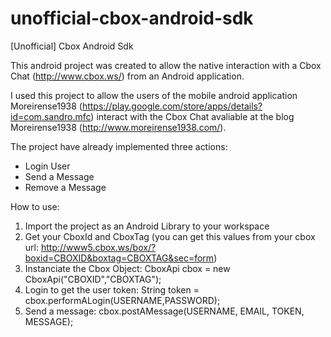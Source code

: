 # unofficial-cbox-android-sdk
[Unofficial] Cbox Android Sdk

This android project was created to allow the native interaction with a Cbox Chat (http://www.cbox.ws/) from an Android application.

I used this project to allow the users of the mobile android application Moreirense1938 (https://play.google.com/store/apps/details?id=com.sandro.mfc) interact with the Cbox Chat avaliable at the blog Moreirense1938 (http://www.moreirense1938.com/).

The project have already implemented three actions:
- Login User
- Send a Message
- Remove a Message

How to use:

1. Import the project as an Android Library to your workspace
2. Get your CboxId and CboxTag (you can get this values from your cbox url: http://www5.cbox.ws/box/?boxid=CBOXID&boxtag=CBOXTAG&sec=form)
3. Instanciate the Cbox Object: CboxApi cbox = new CboxApi("CBOXID","CBOXTAG");
4. Login to get the user token:  String token = cbox.performALogin(USERNAME,PASSWORD);
5. Send a message: cbox.postAMessage(USERNAME, EMAIL, TOKEN, MESSAGE);


